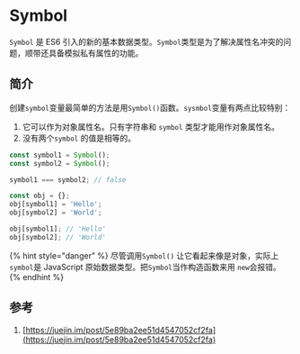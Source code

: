 # Symbol

`Symbol` 是 ES6 引入的新的基本数据类型。`Symbol`类型是为了解决属性名冲突的问题，顺带还具备模拟私有属性的功能。

## 简介

创建`symbol`变量最简单的方法是用`Symbol()`函数。`sysmbol`变量有两点比较特别：

1. 它可以作为对象属性名。只有字符串和 `symbol` 类型才能用作对象属性名。
2. 没有两个`symbol` 的值是相等的。

```javascript
const symbol1 = Symbol();
const symbol2 = Symbol();

symbol1 === symbol2; // false

const obj = {};
obj[symbol1] = 'Hello';
obj[symbol2] = 'World';

obj[symbol1]; // 'Hello'
obj[symbol2]; // 'World'
```

{% hint style="danger" %}
尽管调用`Symbol()` 让它看起来像是对象，实际上`symbol`是 JavaScript 原始数据类型。把`Symbol`当作构造函数来用 `new`会报错。
{% endhint %}

## 参考

1. [https://juejin.im/post/5e89ba2ee51d4547052cf2fa](https://juejin.im/post/5e89ba2ee51d4547052cf2fa)

